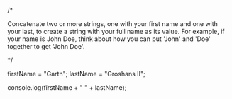 /*

Concatenate two or more strings, one with your first name and one with your last, to create a string with your full name as its value. For example, if your name is John Doe, think about how you can put 'John' and 'Doe' together to get 'John Doe'.

*/ 

firstName = "Garth";
lastName = "Groshans II";

console.log(firstName + " " + lastName);